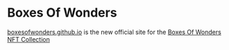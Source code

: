 # Boxes Of Wonders

[boxesofwonders.github.io] is the new official site for the [Boxes Of Wonders NFT Collection]

[boxesofwonders.github.io]: <https://www.boxesofwonders.com>
[Boxes Of Wonders NFT Collection]: <https://opensea.io/collection/boxesofwonders>
